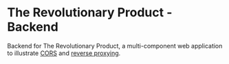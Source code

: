 # The Revolutionary Product - Backend

Backend for The Revolutionary Product, a multi-component web application to
illustrate [CORS](https://en.wikipedia.org/wiki/Cross-origin_resource_sharing)
and [reverse proxying](https://en.wikipedia.org/wiki/Reverse_proxy).

